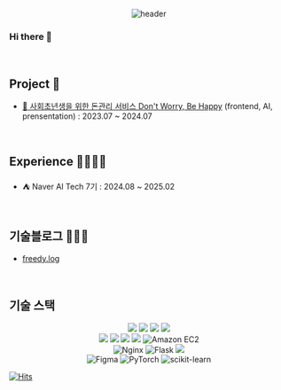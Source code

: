 <div align="center">
  
![header](https://capsule-render.vercel.app/api?type=Waving&text=seon&color=gradient&customColorList=3&fontColor=Ffffff&height=250&fontAlignY=40&animation=fadeIn&fontSize=60)
</div>


### Hi there 👋 

<br>

## Project 🧪

- [💸 사회초년생을 위한 돈관리 서비스 Don't Worry, Be Happy](https://github.com/seon03/2023_DontWorry) (frontend, AI, prensentation) : 2023.07 ~ 2024.07

<br>

## Experience 🏄🏻‍♀️🌊

- ⛺ Naver AI Tech 7기 : 2024.08 ~ 2025.02

<br>

## 기술블로그 👩🏻‍💻
- [freedy.log](https://velog.io/@freedy/posts)

<br>

## 기술 스택

<div align="center">
<img src="https://img.shields.io/badge/python-3776AB?style=for-the-badge&logo=python&logoColor=white">
<img src="https://img.shields.io/badge/html5-E34F26?style=for-the-badge&logo=html5&logoColor=white"> 
<img src="https://img.shields.io/badge/css-1572B6?style=for-the-badge&logo=css3&logoColor=white"> 
<img src="https://img.shields.io/badge/javascript-F7DF1E?style=for-the-badge&logo=javascript&logoColor=black">
<br>

<img src="https://img.shields.io/badge/MySQL-4479A1?style=for-the-badge&logo=MySQL&logoColor=white">
<img src="https://img.shields.io/badge/Eclipse-2C2255?style=for-the-badge&logo=Eclipse%20IDE&logoColor=white">
<img src="https://img.shields.io/badge/react-61DAFB?style=for-the-badge&logo=react&logoColor=black"> 
<img src="https://img.shields.io/badge/aws-232F3E?style=for-the-badge&logo=aws&logoColor=white">
<img alt="Amazon EC2" src ="https://img.shields.io/badge/AWS EC2-FF9900.svg?&style=for-the-badge&logo=Amazon EC2&logoColor=white"/>

<br>
<img alt="Nginx" src="https://img.shields.io/badge/nginx-%23009639.svg?style=for-the-badge&logo=nginx&logoColor=white" />
<img alt="Flask" src ="https://img.shields.io/badge/Flask-000000.svg?&style=for-the-badge&logo=Flask&logoColor=white"/>
<img src="https://img.shields.io/badge/github-181717?style=for-the-badge&logo=github&logoColor=white">

<br>
<img alt="Figma" src="https://img.shields.io/badge/figma-%23F24E1E.svg?style=for-the-badge&logo=figma&logoColor=white" />
<img alt="PyTorch" src="https://img.shields.io/badge/PyTorch-%23EE4C2C.svg?style=for-the-badge&logo=PyTorch&logoColor=white" />
<img alt="scikit-learn" src="https://img.shields.io/badge/scikit--learn-%23F7931E.svg?style=for-the-badge&logo=scikit-learn&logoColor=white" />

</div>



[![Hits](https://hits.seeyoufarm.com/api/count/incr/badge.svg?url=https%3A%2F%2Fgithub.com%2Fseon03&count_bg=%2328FFEC&title_bg=%23555555&icon=&icon_color=%23E7E7E7&title=hits&edge_flat=false)](https://hits.seeyoufarm.com)
